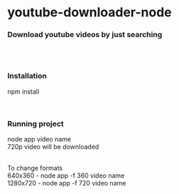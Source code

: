 # youtube-downloader-node
<h3>Download youtube videos by just searching</h3><br>
</br>
<h3>Installation</h3>
<p>npm install</p></br>

<h3>Running project</h3>
<p> node app video name <br>
720p video will be downloaded<br><br>  

To change formats<br>
640x360     - node app -f 360 video name      
1280x720    - node app -f 720 video name<br>  
